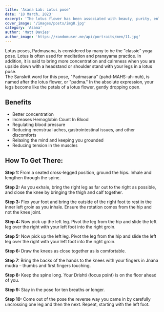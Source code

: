 ```yaml
---
title: 'Asana Lab: Lotus pose'
date: '10 March, 2023'
excerpt: 'The lotus flower has been associated with beauty, purity, enlightenment, abundance and rebirth since ancient times. '
cover_image: '/images/posts/img8.jpg'
category: 'Asana'
author: 'Matt Davies'
author_image: 'https://randomuser.me/api/portraits/men/11.jpg'
---
```


Lotus poses, Padmasana, is considered by many to be the "classic" yoga pose. Lotus is often used for meditation and pranayama practice. In addition, it is said to bring more concentration and calmness when you are upside down with a headstand or shoulder stand with your legs in a lotus pose.
<br/>
The Sanskrit word for this pose, "Padmasana" (pahd-MAHS-uh-nuh), is named after the lotus flower, or "padma." In the absolute expression, your legs become like the petals of a lotus flower, gently dropping open.

## Benefits

- Better concentration
- Increases Hemoglobin Count In Blood
- Regulating blood pressure
- Reducing menstrual aches, gastrointestinal issues, and other discomforts
- Relaxing the mind and keeping you grounded
- Reducing tension in the muscles

## How To Get There:

**Step 1:** From a seated cross-legged position, ground the hips. Inhale and lengthen through the spine.

**Step 2:** As you exhale, bring the right leg as far out to the right as possible, and close the knee by bringing the thigh and calf together.

**Step 3:** Flex your foot and bring the outside of the right foot to rest in the inner left groin as you inhale. Ensure the rotation comes from the hip and not the knee joint.

**Step 4:** Now pick up the left leg. Pivot the leg from the hip and slide the left leg over the right with your left foot into the right groin.

**Step 5:** Now pick up the left leg. Pivot the leg from the hip and slide the left leg over the right with your left foot into the right groin.

**Step 6:** Draw the knees as close together as is comfortable.

**Step 7:** Bring the backs of the hands to the knees with your fingers in Jnana mudra – thumbs and first fingers touching.

**Step 8:** Keep the spine long. Your Drishti (focus point) is on the floor ahead of you.

**Step 9:** Stay in the pose for ten breaths or longer.

**Step 10:** Come out of the pose the reverse way you came in by carefully uncrossing one leg and then the next. Repeat, starting with the left foot.
